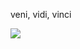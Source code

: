 veni,    vidi,    vinci

![](https://i.pinimg.com/originals/fe/5e/24/fe5e245d1a32cfb53421d5afdaa21d05.gif)
